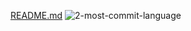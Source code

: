 [README.md](https://github.com/Karlie-crypto/Karlie-crypto/files/10298798/README.md)
![2-most-commit-language](https://user-images.githubusercontent.com/110098940/209442091-0b4bab83-bf1c-43f5-aafd-42a8eec9868a.svg)
